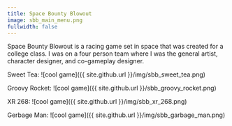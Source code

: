 ```yaml
---
title: Space Bounty Blowout
image: sbb_main_menu.png
fullwidth: false
---
```


Space Bounty Blowout is a racing game set in space that was created for a college class. I was on a four person team where I was the general artist, character designer, and co-gameplay designer.

Sweet Tea: ![cool game]({{ site.github.url }}/img/sbb_sweet_tea.png)

Groovy Rocket: ![cool game]({{ site.github.url }}/sbb_groovy_rocket.png)

XR 268: ![cool game]({{ site.github.url }}/img/sbb_xr_268.png)

Gerbage Man: ![cool game]({{ site.github.url }}/img/sbb_garbage_man.png)
